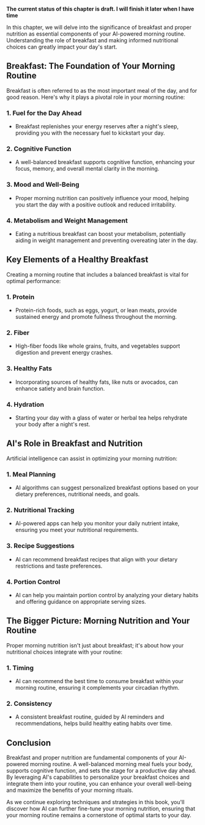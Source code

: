 **The current status of this chapter is draft. I will finish it later when I have time**

In this chapter, we will delve into the significance of breakfast and proper nutrition as essential components of your AI-powered morning routine. Understanding the role of breakfast and making informed nutritional choices can greatly impact your day's start.

**Breakfast: The Foundation of Your Morning Routine**
-----------------------------------------------------

Breakfast is often referred to as the most important meal of the day, and for good reason. Here's why it plays a pivotal role in your morning routine:

### **1. Fuel for the Day Ahead**

* Breakfast replenishes your energy reserves after a night's sleep, providing you with the necessary fuel to kickstart your day.

### **2. Cognitive Function**

* A well-balanced breakfast supports cognitive function, enhancing your focus, memory, and overall mental clarity in the morning.

### **3. Mood and Well-Being**

* Proper morning nutrition can positively influence your mood, helping you start the day with a positive outlook and reduced irritability.

### **4. Metabolism and Weight Management**

* Eating a nutritious breakfast can boost your metabolism, potentially aiding in weight management and preventing overeating later in the day.

**Key Elements of a Healthy Breakfast**
---------------------------------------

Creating a morning routine that includes a balanced breakfast is vital for optimal performance:

### **1. Protein**

* Protein-rich foods, such as eggs, yogurt, or lean meats, provide sustained energy and promote fullness throughout the morning.

### **2. Fiber**

* High-fiber foods like whole grains, fruits, and vegetables support digestion and prevent energy crashes.

### **3. Healthy Fats**

* Incorporating sources of healthy fats, like nuts or avocados, can enhance satiety and brain function.

### **4. Hydration**

* Starting your day with a glass of water or herbal tea helps rehydrate your body after a night's rest.

**AI's Role in Breakfast and Nutrition**
----------------------------------------

Artificial intelligence can assist in optimizing your morning nutrition:

### **1. Meal Planning**

* AI algorithms can suggest personalized breakfast options based on your dietary preferences, nutritional needs, and goals.

### **2. Nutritional Tracking**

* AI-powered apps can help you monitor your daily nutrient intake, ensuring you meet your nutritional requirements.

### **3. Recipe Suggestions**

* AI can recommend breakfast recipes that align with your dietary restrictions and taste preferences.

### **4. Portion Control**

* AI can help you maintain portion control by analyzing your dietary habits and offering guidance on appropriate serving sizes.

**The Bigger Picture: Morning Nutrition and Your Routine**
----------------------------------------------------------

Proper morning nutrition isn't just about breakfast; it's about how your nutritional choices integrate with your routine:

### **1. Timing**

* AI can recommend the best time to consume breakfast within your morning routine, ensuring it complements your circadian rhythm.

### **2. Consistency**

* A consistent breakfast routine, guided by AI reminders and recommendations, helps build healthy eating habits over time.

**Conclusion**
--------------

Breakfast and proper nutrition are fundamental components of your AI-powered morning routine. A well-balanced morning meal fuels your body, supports cognitive function, and sets the stage for a productive day ahead. By leveraging AI's capabilities to personalize your breakfast choices and integrate them into your routine, you can enhance your overall well-being and maximize the benefits of your morning rituals.

As we continue exploring techniques and strategies in this book, you'll discover how AI can further fine-tune your morning nutrition, ensuring that your morning routine remains a cornerstone of optimal starts to your day.
